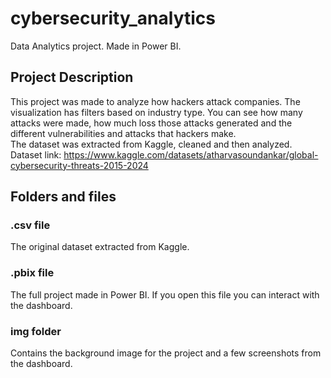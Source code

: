 # cybersecurity_analytics
Data Analytics project. Made in Power BI.
## Project Description
This project was made to analyze how hackers attack companies. The visualization has filters based on industry type. You can see how many attacks were made, how much loss those attacks generated and the different vulnerabilities and attacks that hackers make.<br/>
The dataset was extracted from Kaggle, cleaned and then analyzed.<br/>
Dataset link: https://www.kaggle.com/datasets/atharvasoundankar/global-cybersecurity-threats-2015-2024
## Folders and files
### .csv file
The original dataset extracted from Kaggle.
### .pbix file
The full project made in Power BI. If you open this file you can interact with the dashboard.
### img folder
Contains the background image for the project and a few screenshots from the dashboard.
